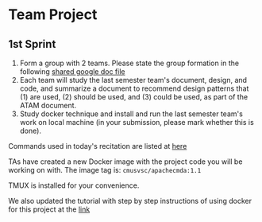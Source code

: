 # Team Project

## 1st Sprint 

1. Form a group with 2 teams. Please state the group formation in the following [shared google doc file](https://docs.google.com/spreadsheets/d/1i7Tsn_QPZwvmmfWlbyfvKjP8_WpkdwcQmDDJuS7dmWs/edit#gid=0)
2. Each team will study the last semester team's document, design, and code, and summarize a document to recommend design patterns that (1) are used, (2) should be used, and (3) could be used, as part of the ATAM document.
3. Study docker technique and install and run the last semester team's work on local machine (in your submission, please mark whether this is done).


Commands used in today's recitation are listed at [here](https://docs.google.com/a/west.cmu.edu/document/d/1UdEz9PyLIbduvJyGSKs9sfL8D5IG6UJZimjrPgiwf98/edit?usp=sharing)


TAs have created a new Docker image with the project code you will be working on with. The image tag is: `cmusvsc/apachecmda:1.1`

TMUX is installed for your convenience.

We also updated the tutorial with step by step instructions of using docker for this project at the [link](https://docs.google.com/document/d/15InmPSNxm3Wjm1GAIh4_ilVy4rPkYBY1dxcbK7BFmQc/edit?usp=sharing)

